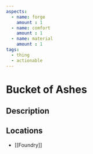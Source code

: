 ```yaml
---
aspects: 
  - name: forge
    amount : 1
  - name: comfort
    amount : 1
  - name: material
    amount : 1
tags:
  - thing
  - actionable
---
```


# Bucket of Ashes

## Description

## Locations
- [[Foundry]]